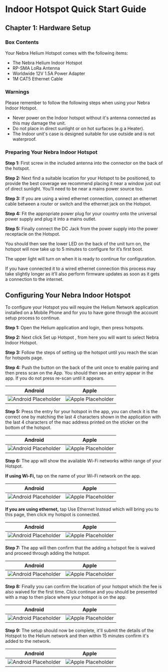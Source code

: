 # Indoor Hotspot Quick Start Guide

## Chapter 1: Hardware Setup

### Box Contents
Your Nebra Helium Hotspot comes with the following items:

* The Nebra Helium Indoor Hotspot
* RP-SMA LoRa Antenna
* Worldwide 12V 1.5A Power Adapter
* 1M CAT5 Ethernet Cable

### Warnings
Please remember to follow the following steps when using your Nebra Indoor Hotspot.

* Never power on the Indoor hotspot without it's antenna connected as this may damage the unit.
* Do not place in direct sunlight or on hot surfaces (e.g a Heater).
* The Indoor unit's case is designed suitable for use outside and is not waterproof.

### Preparing Your Nebra Indoor Hotspot

**Step 1:** First screw in the included antenna into the connector on the back of the hotspot.

**Step 2:** Next find a suitable location for your Hotspot to be positioned, to provide the best coverage we recommend placing it near a window just out of direct sunlight. You’ll need to be near a mains power source too.

**Step 3:** If you are using a wired ethernet connection, connect an ethernet cable between a router or switch and the ethernet jack on the Hotspot.

**Step 4:** Fit the appropriate power plug for your country onto the universal power supply and plug it into a mains outlet.

**Step 5:** Finally connect the DC Jack from the power supply into the power receptacle on the Hotspot.

You should then see the lower LED on the back of the unit turn on, the hotspot will now take up to 5 minutes to configure for it’s first boot.

The upper light will turn on when it is ready to continue for configuration.

If you have connected it to a wired ethernet connection this process may take slightly longer as it’ll also perform firmware updates as soon as it gets a connection to the internet.

## Configuring Your Nebra Indoor Hotspot

To configure your Hotspot you will require the Helium Network application installed on a Mobile Phone and for you to have gone through the account setup process to continue.

**Step 1:** Open the Helium application and login, then press hotspots.

**Step 2:** Next click Set up Hotspot , from here you will want to select Nebra Indoor Hotspot.

**Step 3:** Follow the steps of setting up the hotspot until you reach the scan for hotspots page.

**Step 4:** Push the button on the back of the unit once to enable pairing and then press scan on the App. You should then see an entry appear in the app. If you do not press re-scan until it appears.

| Android | Apple |
| --- | ---  |
| ![Android Placeholder](../media/screenshots/android/ph.jpg  ':size=350') | ![Apple Placeholder](../media/screenshots/ios/ph.jpg  ':size=350') |

**Step 5:** Press the entry for your hotspot in the app, you can check it is the correct one by matching the last 4 characters shown in the application with the last 4 characters of the mac address printed on the sticker on the bottom of the hotspot.

| Android | Apple |
| --- | ---  |
| ![Android Placeholder](../media/screenshots/android/ph.jpg  ':size=350') | ![Apple Placeholder](../media/screenshots/ios/ph.jpg  ':size=350') |

**Step 6:** The app will show the available Wi-Fi networks within range of your Hotspot.

**If using Wi-Fi,** tap on the name of your Wi-Fi network on the app.

| Android | Apple |
| --- | ---  |
| ![Android Placeholder](../media/screenshots/android/ph.jpg  ':size=350') | ![Apple Placeholder](../media/screenshots/ios/ph.jpg  ':size=350') |

**If you are using ethernet,** tap Use Ethernet Instead which will bring you to this page, then click my hotspot is connected.

| Android | Apple |
| --- | ---  |
| ![Android Placeholder](../media/screenshots/android/ph.jpg  ':size=350') | ![Apple Placeholder](../media/screenshots/ios/ph.jpg  ':size=350') |

**Step 7:** The app will then confirm that the adding a hotspot fee is waived and proceed through adding the hotspot.

| Android | Apple |
| --- | ---  |
| ![Android Placeholder](../media/screenshots/android/ph.jpg  ':size=350') | ![Apple Placeholder](../media/screenshots/ios/ph.jpg  ':size=350') |

**Step 8:** Finally you can confirm the location of your hotspot which the fee is also waived for the first time. Click continue and you should be presented with a map to then place where your hotspot is on the app.

| Android | Apple |
| --- | ---  |
| ![Android Placeholder](../media/screenshots/android/ph.jpg  ':size=350') | ![Apple Placeholder](../media/screenshots/ios/ph.jpg  ':size=350') |

**Step 9:** The setup should now be complete, it'll submit the details of the Hotspot to the Helium network and then within 15 minutes confirm it's added to the network.

| Android | Apple |
| --- | ---  |
| ![Android Placeholder](../media/screenshots/android/ph.jpg  ':size=350') | ![Apple Placeholder](../media/screenshots/ios/ph.jpg  ':size=350') |
